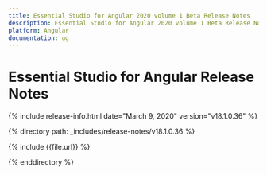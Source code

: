 ```yaml
---
title: Essential Studio for Angular 2020 volume 1 Beta Release Notes  
description: Essential Studio for Angular 2020 volume 1 Beta Release Notes  
platform: Angular
documentation: ug
---
```


# Essential Studio for Angular  Release Notes  

{% include release-info.html date="March 9, 2020"  version="v18.1.0.36" %} 


{% directory path: _includes/release-notes/v18.1.0.36 %}

{% include {{file.url}} %}

{% enddirectory %}